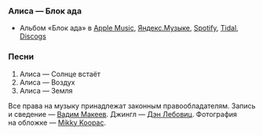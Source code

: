 ### Алиса — Блок ада

- Альбом «Блок ада» в
  [Apple Music](https://music.apple.com/album/1377638881),
  [Яндекс.Музыке](https://music.yandex.ru/album/2003166),
  [Spotify](https://open.spotify.com/album/6178Bj015BmJdIdxU9Nbfm),
  [Tidal](https://tidal.com/browse/album/88089102),
  [Discogs](https://www.discogs.com/master/146875)

### Песни

1. Алиса — Солнце встаёт
2. Алиса — Воздух
3. Алиса — Земля

Все права на музыку принадлежат законным правообладателям.
Запись и сведение — [Вадим Макеев](https://twitter.com/pepelsbey).
Джингл — [Дэн Лебовиц](https://www.youtube.com/channel/UC38A5qHrlc_Zgua7vL4b96w).
Фотография на обложке — [Mikky Koopac](https://unsplash.com/photos/hwQZLREASZk).
